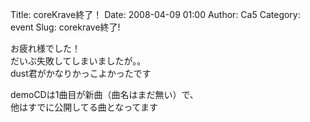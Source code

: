 Title: coreKrave終了！
Date: 2008-04-09 01:00
Author: Ca5
Category: event
Slug: corekrave終了!

お疲れ様でした！  
だいぶ失敗してしまいましたが。。  
dust君がかなりかっこよかったです

demoCDは1曲目が新曲（曲名はまだ無い）で、  
他はすでに公開してる曲となってます
